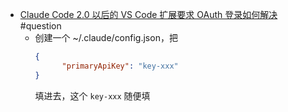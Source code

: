 - [Claude Code 2.0 以后的 VS Code 扩展要求 OAuth 登录如何解决](https://x.com/randyloop/status/1972939539548434811) #question
	- 创建一个 ~/.claude/config.json，把
	  ```json
	  {
	        "primaryApiKey": "key-xxx"  
	  }
	  ```
	  填进去，这个 `key-xxx` 随便填